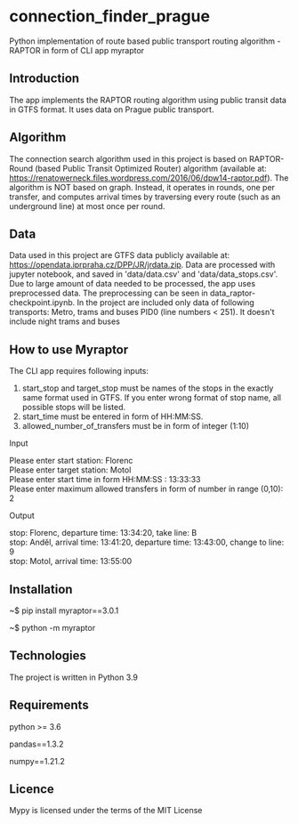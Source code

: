 # connection_finder_prague
Python implementation of route based public transport routing algorithm - RAPTOR in form of CLI app myraptor

## Introduction
The  app implements the RAPTOR routing algorithm using public transit data in GTFS format. It uses data on Prague public transport.

## Algorithm
The connection search algorithm used in this project is based on RAPTOR-Round (based Public Transit Optimized Router) algorithm (available at: https://renatowerneck.files.wordpress.com/2016/06/dpw14-raptor.pdf). The algorithm is NOT based on graph.
Instead, it operates in rounds, one per transfer, and computes arrival times by traversing every route (such as an underground line) at most once per round.

## Data
Data used in this project are GTFS data publicly available at: https://opendata.iprpraha.cz/DPP/JR/jrdata.zip. Data are processed with jupyter notebook, and saved in 'data/data.csv' and 'data/data_stops.csv'. Due to large amount of data needed to be processed, the app uses preprocessed data. The preprocessing can be seen in 
data_raptor-checkpoint.ipynb.
In the project are included only data of following transports: Metro, trams and buses PID0 (line numbers < 251). It doesn't include night trams and buses

## How to use Myraptor
The CLI app requires following inputs:
1) start_stop and target_stop must be names of the stops in the exactly same format used in GTFS. If you enter wrong format of stop name, all possible stops will be listed. 
2) start_time must be entered in form of HH:MM:SS. 
3) allowed_number_of_transfers must be in form of integer (1:10)

Input

Please enter start station: Florenc  
Please enter target station: Motol  
Please enter start time in form HH:MM:SS   :   13:33:33  
Please enter maximum allowed transfers in form of number in range (0,10): 2  

Output

stop: Florenc,  departure time: 13:34:20,  take line: B  
stop: Anděl,  arrival time: 13:41:20,  departure time: 13:43:00,  change to line: 9  
stop: Motol,  arrival time: 13:55:00  

## Installation
~$ pip install myraptor==3.0.1

~$ python -m myraptor

## Technologies
The project is written in Python 3.9

## Requirements
python >= 3.6

pandas==1.3.2

numpy==1.21.2

## Licence
Mypy is licensed under the terms of the MIT License 
